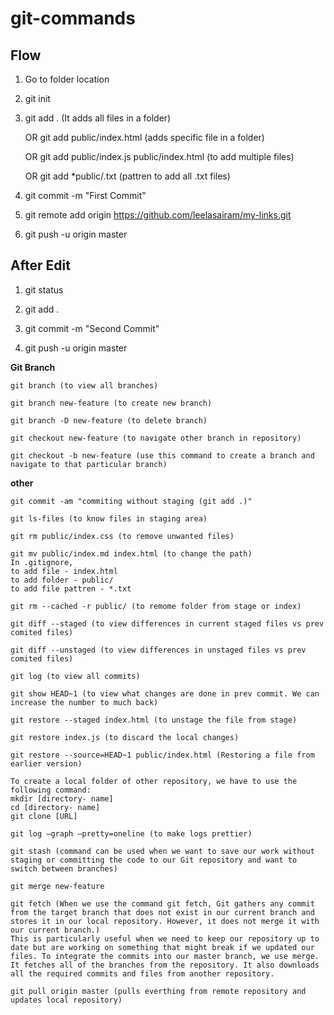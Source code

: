 # git-commands

## Flow ##

1. Go to folder location

2. git init

3. git add . (It adds all files in a folder)

   OR git add public/index.html (adds specific file in a folder)

   OR git add public/index.js public/index.html (to add multiple files)
   
   OR git add *public/.txt (pattren to add all .txt files)

4. git commit -m "First Commit"

5. git remote add origin https://github.com/leelasairam/my-links.git

6. git push -u origin master

## After Edit ##

1. git status

2. git add .

3. git commit -m "Second Commit"

4. git push -u origin master

**Git Branch**

```git
git branch (to view all branches)

git branch new-feature (to create new branch)

git branch -D new-feature (to delete branch)

git checkout new-feature (to navigate other branch in repository)

git checkout -b new-feature (use this command to create a branch and navigate to that particular branch)

```
**other**
```
git commit -am "commiting without staging (git add .)"

git ls-files (to know files in staging area)

git rm public/index.css (to remove unwanted files)

git mv public/index.md index.html (to change the path)
In .gitignore,
to add file - index.html
to add folder - public/
to add file pattren - *.txt

git rm --cached -r public/ (to remome folder from stage or index)

git diff --staged (to view differences in current staged files vs prev comited files)

git diff --unstaged (to view differences in unstaged files vs prev comited files)

git log (to view all commits)

git show HEAD~1 (to view what changes are done in prev commit. We can increase the number to much back)

git restore --staged index.html (to unstage the file from stage)

git restore index.js (to discard the local changes)

git restore --source=HEAD~1 public/index.html (Restoring a file from earlier version)

To create a local folder of other repository, we have to use the following command:
mkdir [directory- name]
cd [directory- name]
git clone [URL]

git log –graph –pretty=oneline (to make logs prettier)

git stash (command can be used when we want to save our work without staging or committing the code to our Git repository and want to switch between branches)

git merge new-feature

git fetch (When we use the command git fetch, Git gathers any commit from the target branch that does not exist in our current branch and stores it in our local repository. However, it does not merge it with our current branch.)
This is particularly useful when we need to keep our repository up to date but are working on something that might break if we updated our files. To integrate the commits into our master branch, we use merge. It fetches all of the branches from the repository. It also downloads all the required commits and files from another repository.

git pull origin master (pulls everthing from remote repository and updates local repository) 
```
